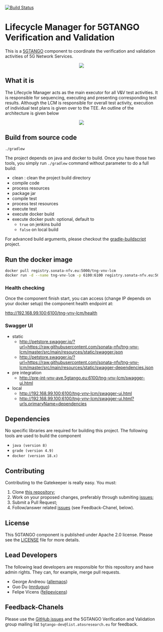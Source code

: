 [![Build Status](http://jenkins.sonata-nfv.eu/buildStatus/icon?job=tng-vnv-lcm/master)](https://jenkins.sonata-nfv.eu/job/tng-vnv-lcm)


# Lifecycle Manager for 5GTANGO Verification and Validation
This is a [5GTANGO](http://www.5gtango.eu) component to coordinate the verification and validation activities of 5G Network Services.


<p align="center"><img src="https://github.com/sonata-nfv/tng-api-gtw/wiki/images/sonata-5gtango-logo-500px.png" /></p>

## What it is

The Lifecycle Manager acts as the main executor for all V&V test activities. It is responsible for sequencing, executing and presenting corresponding test results. Although the LCM is responsible for overall test activity, execution of individual test plans is given over to the TEE.
An outline of the architecture is given below

<p align="center"><img src="https://raw.githubusercontent.com/wiki/sonata-nfv/tng-vnv-lcm/images/v40-release-lcm.png" /></p>



## Build from source code

```bash
./gradlew
```

The project depends on java and docker to build. Once you have those two tools, you simply run `./gradlew` command without parameter to do a full build:
* clean : clean the project build directory
* compile code
* process resources
* package jar
* compile test
* process test resources
* execute test
* execute docker build
* execute docker push: optional, default to
  * `true` on jenkins build
  * `false` on local build

For advanced build arguments, please checkout the [gradle-buildscript](https://github.com/mrduguo/gradle-buildscript) project.


## Run the docker image

```bash
docker pull registry.sonata-nfv.eu:5000/tng-vnv-lcm
docker run -d --name tng-vnv-lcm -p 6100:6100 registry.sonata-nfv.eu:5000/tng-vnv-lcm
```

### Health checking

Once the component finish start, you can access (change IP depends on your docker setup) the component health endpoint at:

http://192.168.99.100:6100/tng-vnv-lcm/health

### Swagger UI

* static
    * http://petstore.swagger.io/?url=https://raw.githubusercontent.com/sonata-nfv/tng-vnv-lcm/master/src/main/resources/static/swagger.json
    * http://petstore.swagger.io/?url=https://raw.githubusercontent.com/sonata-nfv/tng-vnv-lcm/master/src/main/resources/static/swagger-dependencies.json
* pre integration 
    * http://pre-int-vnv-ave.5gtango.eu:6100/tng-vnv-lcm/swagger-ui.html
* local 
    * http://192.168.99.100:6100/tng-vnv-lcm/swagger-ui.html
    * http://192.168.99.100:6100/tng-vnv-lcm/swagger-ui.html?urls.primaryName=dependencies



## Dependencies

No specific libraries are required for building this project. The following tools are used to build the component

- `java (version 8)`
- `grade (version 4.9)`
- `docker (version 18.x)`


## Contributing
Contributing to the Gatekeeper is really easy. You must:

1. Clone [this repository](http://github.com/sonata-nfv/tng-vnv-lcm);
1. Work on your proposed changes, preferably through submiting [issues](https://github.com/sonata-nfv/tng-vnv-lcm/issues);
1. Submit a Pull Request;
1. Follow/answer related [issues](https://github.com/sonata-nfv/tng-vnv-lcm/issues) (see Feedback-Chanel, below).


## License

This 5GTANGO component is published under Apache 2.0 license. Please see the [LICENSE](LICENSE) file for more details.

## Lead Developers

The following lead developers are responsible for this repository and have admin rights. They can, for example, merge pull requests.

* George Andreou ([allemaos](https://github.com/allemaos))
* Guo Du ([mrduguo](https://github.com/mrduguo))
* Felipe Vicens ([felipevicens](https://github.com/felipevicens))

## Feedback-Chanels

Please use the [GitHub issues](https://github.com/sonata-nfv/tng-vnv-lcm/issues) and the 5GTANGO Verification and Validation group mailing list `5gtango-dev@list.atosresearch.eu` for feedback.
